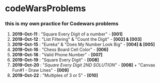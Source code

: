 # codeWarsProblems

### this is my own practice for Codewars problems


1. **2019-Oct-11** : "Square Every Digit of a number" - **[001]**
2. **2019-Oct-12** : "List Filtering" & "Count the Digit" - **[002] & [003]**
3. **2019-Oct-15** : "Eureka" & "Does My Number Look Big" - **[004] & [005]**
4. **2019-Oct-16** : "Chess Board Cell Color" - **[006]**
5. **2019-Oct-18** : "Valid Phone Number" - **[007]**
6. **2019-Oct-19** : "Square Every Digit" - **[008]**
7. **2019-Oct-20** : "*Square Every Digit 2ND SOLUTION*" - **[008]** + "Canvas Fun#1 - Draw Lines" - **[009]**
8. **2019-Oct-22** : "Multiples of 3 or 5" - **[010]**